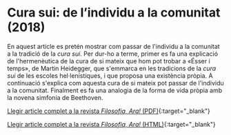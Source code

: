 # Cura sui: de l’individu a la comunitat (2018)

En aquest article es pretén mostrar com passar de l'individu a la comunitat a la tradició de la _cura sui_. Per dur-ho a
terme, primer es fa una explicació de l'hermenèutica de la cura de si mateix que hom pot trobar a «Ésser i temps», de
Martin Heidegger, que s'emmarca en les tradicions de la _cura sui_ de les escoles hel·lenístiques, i que proposa una
existència pròpia. A continuació s'explica com aquesta cura de si mateix pot passar de l'individu a la comunitat.
Finalment es fa una analogia de la forma de vida pròpia amb la novena simfonia de Beethoven.

[Llegir article complet a la revista _Filosofia, Ara!_ (PDF)](http://www.infofilosofia.info/revista-prova/index.php/FA/article/view/Cura-sui/201){:target="_blank"}

[Llegir article complet a la revista _Filosofia, Ara!_ (HTML)](http://www.infofilosofia.info/revista-prova/index.php/FA/article/view/Cura-sui/202){:target="_blank"}
